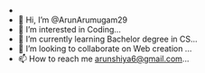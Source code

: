 
- 
-   👋 Hi, I’m @ArunArumugam29
- 👀 I’m interested in Coding...
- 🌱 I’m currently learning Bachelor degree in CS...
- 💞️ I’m looking to collaborate on Web creation ...
- 📫 How to reach me arunshiya6@gmail.com...

<!---
ArunArumugam29/ArunArumugam29 is a ✨ special ✨ repository because its `README.md` (this file) appears on your GitHub profile.
You can click the Preview link to take a look at your changes.
--->
